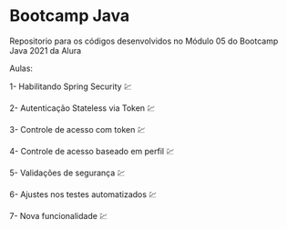 # Bootcamp Java
Repositorio para os códigos desenvolvidos no Módulo 05 do Bootcamp Java 2021 da Alura

Aulas:

1- Habilitando Spring Security :chart:

2- Autenticação Stateless via Token :chart:

3- Controle de acesso com token :chart:

4- Controle de acesso baseado em perfil :chart:

5- Validações de segurança :chart:

6- Ajustes nos testes automatizados :chart:

7- Nova funcionalidade :chart: